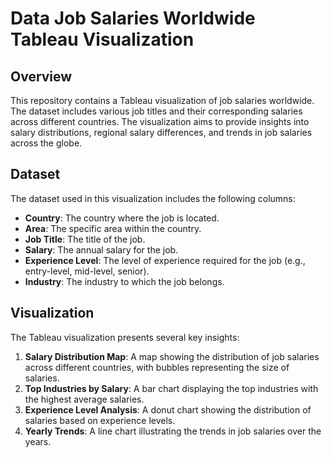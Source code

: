 # Data Job Salaries Worldwide Tableau Visualization

## Overview

This repository contains a Tableau visualization of job salaries worldwide. The dataset includes various job titles and their corresponding salaries across different countries. The visualization aims to provide insights into salary distributions, regional salary differences, and trends in job salaries across the globe.

## Dataset

The dataset used in this visualization includes the following columns:
- **Country**: The country where the job is located.
- **Area**: The specific area within the country.
- **Job Title**: The title of the job.
- **Salary**: The annual salary for the job.
- **Experience Level**: The level of experience required for the job (e.g., entry-level, mid-level, senior).
- **Industry**: The industry to which the job belongs.

## Visualization

The Tableau visualization presents several key insights:
1. **Salary Distribution Map**: A map showing the distribution of job salaries across different countries, with bubbles representing the size of salaries.
2. **Top Industries by Salary**: A bar chart displaying the top industries with the highest average salaries.
3. **Experience Level Analysis**: A donut chart showing the distribution of salaries based on experience levels.
4. **Yearly Trends**: A line chart illustrating the trends in job salaries over the years.
